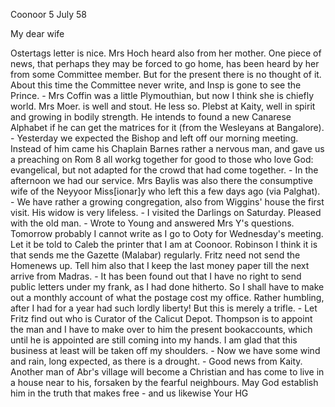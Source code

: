  Coonoor 5 July 58

My dear wife

Ostertags letter is nice. Mrs Hoch heard also from her mother. One piece of news, that perhaps they may be forced to go home, has been heard by her from some Committee member. But for the present there is no thought of it. About this time the Committee never write, and Insp is gone to see the Prince. - Mrs Coffin was a little Plymouthian, but now I think she is chiefly world. Mrs Moer. is well and stout. He less so. Plebst at Kaity, well in spirit and growing in bodily strength. He intends to found a new Canarese Alphabet if he can get the matrices for it (from the Wesleyans at Bangalore). - Yesterday we expected the Bishop and left off our morning meeting. Instead of him came his Chaplain Barnes rather a nervous man, and gave us a preaching on Rom 8 all workg together for good to those who love God: evangelical, but not adapted for the crowd that had come together. - In the afternoon we had our service. Mrs Baylis was also there the consumptive wife of the Neyyoor Miss[ionar]y who left this a few days ago (via Palghat). - We have rather a growing congregation, also from Wiggins' house the first visit. His widow is very lifeless. - I visited the Darlings on Saturday. Pleased with the old man. - Wrote to Young and answered Mrs Y's questions. Tomorrow probably I cannot write as I go to Ooty for Wednesday's meeting. Let it be told to Caleb the printer that I am at Coonoor. Robinson I think it is that sends me the Gazette (Malabar) regularly. Fritz need not send the Homenews up. Tell him also that I keep the last money paper till the next arrive from Madras. - It has been found out that I have no right to send public letters under my frank, as I had done hitherto. So I shall have to make out a monthly account of what the postage cost my office. Rather humbling, after I had for a year had such lordly liberty! But this is merely a trifle. - Let Fritz find out who is Curator of the Calicut Depot. Thompson is to appoint the man and I have to make over to him the present bookaccounts, which until he is appointed are still coming into my hands. I am glad that this business at least will be taken off my shoulders. - Now we have some wind and rain, long expected, as there is a drought. - Good news from Kaity. Another man of Abr's village will become a Christian and has come to live in a house near to his, forsaken by the fearful neighbours. May God establish him in the truth that makes free - and us likewise
 Your HG

